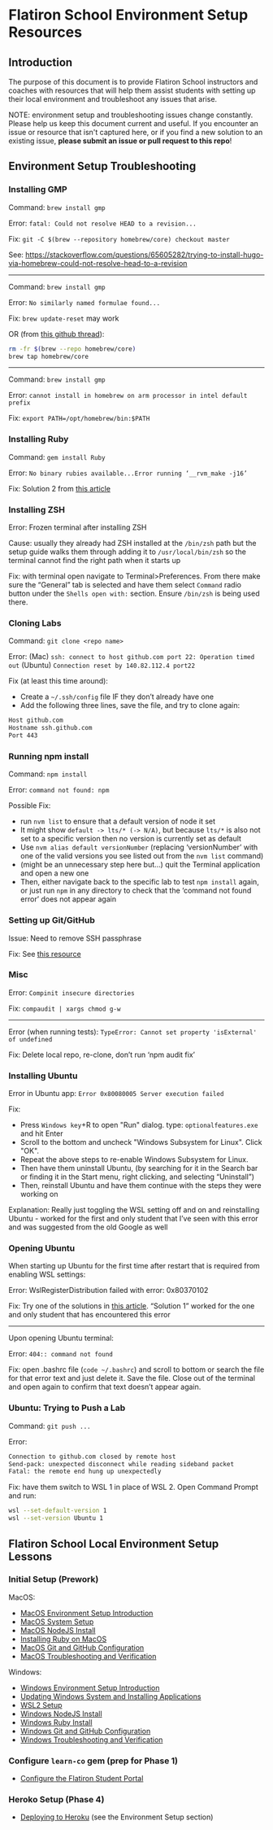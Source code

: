 # Flatiron School Environment Setup Resources

## Introduction

The purpose of this document is to provide Flatiron School instructors and
coaches with resources that will help them assist students with setting up their
local environment and troubleshoot any issues that arise.

NOTE: environment setup and troubleshooting issues change constantly. Please
help us keep this document current and useful. If you encounter an issue or
resource that isn't captured here, or if you find a new solution to an existing
issue, **please submit an issue or pull request to this repo**!

## Environment Setup Troubleshooting

### Installing GMP

Command: `brew install gmp`

Error: `fatal: Could not resolve HEAD to a revision...`

Fix: `git -C $(brew --repository homebrew/core) checkout master`

See: https://stackoverflow.com/questions/65605282/trying-to-install-hugo-via-homebrew-could-not-resolve-head-to-a-revision

---

Command: `brew install gmp`

Error: `No similarly named formulae found...`

Fix: `brew update-reset` may work

OR (from [this github thread](https://github.com/Homebrew/discussions/discussions/1160#discussioncomment-547009)):

```bash
rm -fr $(brew --repo homebrew/core)
brew tap homebrew/core
```

---

Command: `brew install gmp`

Error: `cannot install in homebrew on arm processor in intel default prefix`

Fix: `export PATH=/opt/homebrew/bin:$PATH`

### Installing Ruby

Command: `gem install Ruby`

Error: `No binary rubies available...Error running ‘__rvm_make -j16’`

Fix: Solution 2 from [this article](https://medium.com/flawless-app-stories/gyp-no-xcode-or-clt-version-detected-macos-catalina-anansewaa-38b536389e8d)

### Installing ZSH

Error: Frozen terminal after installing ZSH

Cause: usually they already had ZSH installed at the `/bin/zsh` path but the
setup guide walks them through adding it to `/usr/local/bin/zsh` so the
terminal cannot find the right path when it starts up

Fix: with terminal open navigate to Terminal>Preferences. From there
make sure the “General” tab is selected and have them select `Command` radio
button under the `Shells open with:` section. Ensure `/bin/zsh` is being used
there.

### Cloning Labs

Command: `git clone <repo name>`

Error:  (Mac) `ssh: connect to host github.com port 22: Operation timed out`
        (Ubuntu) `Connection reset by 140.82.112.4 port22`

Fix (at least this time around):

- Create a `~/.ssh/config` file IF they don’t already have one
- Add the following three lines, save the file, and try to clone again:

```bash
Host github.com
Hostname ssh.github.com
Port 443
```

### Running npm install

Command: `npm install`

Error: `command not found: npm`

Possible Fix:

- run `nvm list` to ensure that a default version of node it set
- It might show `default -> lts/* (-> N/A)`, but because `lts/*` is also not set
  to a specific version then no version is currently set as default
- Use `nvm alias default versionNumber` (replacing ‘versionNumber’ with one of
  the valid versions you see listed out from the `nvm list` command)
- (might be an unnecessary step here but…) quit the Terminal application and
  open a new one
- Then, either navigate back to the specific lab to test `npm install` again, or
  just run `npm` in any directory to check that the ‘command not found error’
  does not appear again

### Setting up Git/GitHub

Issue: Need to remove SSH passphrase

Fix: See [this resource](https://www.simplified.guide/ssh/set-remove-passphrase)

### Misc

Error: `Compinit insecure directories`

Fix: `compaudit | xargs chmod g-w`

---

Error (when running tests): `TypeError: Cannot set property 'isExternal' of undefined`

Fix: Delete local repo, re-clone, don’t run ‘npm audit fix’

### Installing Ubuntu

Error in Ubuntu app: `Error 0x80080005 Server execution failed`

Fix:

- Press `Windows key`+R to open "Run" dialog. type: `optionalfeatures.exe` and hit Enter
- Scroll to the bottom and uncheck "Windows Subsystem for Linux". Click "OK".
- Repeat the above steps to re-enable Windows Subsystem for Linux.
- Then have them uninstall Ubuntu, (by searching for it in the Search bar or
  finding it in the Start menu, right clicking, and selecting “Uninstall”)
- Then, reinstall Ubuntu and have them continue with the steps they were working
  on
  
Explanation: Really just toggling the WSL setting off and on and reinstalling
Ubuntu - worked for the first and only student that I’ve seen with this error
and was suggested from the old Google as well

### Opening Ubuntu

When starting up Ubuntu for the first time after restart that is required from
enabling WSL settings:

Error: WslRegisterDistribution failed with error: 0x80370102

Fix: Try one of the solutions in [this article](https://appuals.com/wsl-register-distribution-error-0x80370102-on-windows-10/).
“Solution 1” worked for the one and only student that has encountered this error

---

Upon opening Ubuntu terminal:

Error: `404:: command not found`

Fix: open .bashrc file (`code ~/.bashrc`) and scroll to bottom or search the
file for that error text and just delete it. Save the file. Close out of the
terminal and open again to confirm that text doesn’t appear again.

### Ubuntu: Trying to Push a Lab

Command: `git push ...`

Error:

```bash
Connection to github.com closed by remote host
Send-pack: unexpected disconnect while reading sideband packet
Fatal: the remote end hung up unexpectedly
```

Fix: have them switch to WSL 1 in place of WSL 2. Open Command Prompt and run:

```bash
wsl --set-default-version 1
wsl --set-version Ubuntu 1
```

## Flatiron School Local Environment Setup Lessons

### Initial Setup (Prework)

MacOS:

- [MacOS Environment Setup Introduction](https://github.com/learn-co-curriculum/phase-0-macos-env-introduction)
- [MacOS System Setup](https://github.com/learn-co-curriculum/phase-0-macos-env-system/blob/main/README.md)
- [MacOS NodeJS Install](https://github.com/learn-co-curriculum/phase-0-macos-env-nodejs)
- [Installing Ruby on MacOS](https://github.com/learn-co-curriculum/phase-0-macos-env-ruby)
- [MacOS Git and GitHub Configuration](https://github.com/learn-co-curriculum/phase-0-macos-env-git-github)
- [MacOS Troubleshooting and Verification](https://github.com/learn-co-curriculum/phase-0-macos-env-verification)

Windows:

- [Windows Environment Setup Introduction](https://github.com/learn-co-curriculum/phase-0-wsl2-env-introduction)
- [Updating Windows System and Installing Applications](https://github.com/learn-co-curriculum/phase-0-wsl2-env-system)
- [WSL2 Setup](https://github.com/learn-co-curriculum/phase-0-wsl2-env-windows-subsystem-linux)
- [Windows NodeJS Install](https://github.com/learn-co-curriculum/phase-0-wsl2-env-nodejs)
- [Windows Ruby Install](https://github.com/learn-co-curriculum/phase-0-wsl2-env-ruby)
- [Windows Git and GitHub Configuration](https://github.com/learn-co-curriculum/phase-0-wsl2-env-git-github)
- [Windows Troubleshooting and Verification](https://github.com/learn-co-curriculum/phase-0-wsl2-env-verification)

### Configure `learn-co` gem (prep for Phase 1)

- [Configure the Flatiron Student Portal](https://github.com/learn-co-curriculum/phase-0-configuring-the-flatiron-student-portal)

### Heroko Setup (Phase 4)

- [Deploying to Heroku](https://github.com/learn-co-curriculum/phase-4-deploying-rails-api-to-heroku) (see the Environment Setup section)